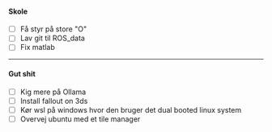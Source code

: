 #### Skole
- [ ] Få styr på store "O"
- [ ] Lav git til ROS_data
- [ ] Fix matlab

---
#### Gut shit
- [ ] Kig mere på Ollama
- [ ] Install fallout on 3ds
- [ ] Kør wsl på windows hvor den bruger det dual booted linux system
- [ ] Overvej ubuntu med et tile manager